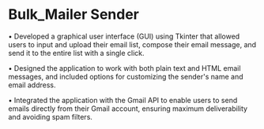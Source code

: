 # Bulk_Mailer Sender

• Developed a graphical user interface (GUI) using Tkinter that allowed users to input and upload their email list,
  compose their email message, and send it to the entire list with a single click.

• Designed the application to work with both plain text and HTML email messages, and included options for
  customizing the sender's name and email address.
  
• Integrated the application with the Gmail API to enable users to send emails directly from their Gmail account,
  ensuring maximum deliverability and avoiding spam filters.
